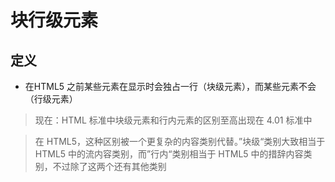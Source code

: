 # 块行级元素

## 定义

  - 在HTML5 之前某些元素在显示时会独占一行（块级元素），而某些元素不会（行级元素）

> 现在：HTML 标准中块级元素和行内元素的区别至高出现在 4.01 标准中

> 在 HTML5，这种区别被一个更复杂的内容类别代替。”块级“类别大致相当于 HTML5 中的流内容类别，而”行内“类别相当于 HTML5 中的措辞内容类别，不过除了这两个还有其他类别
